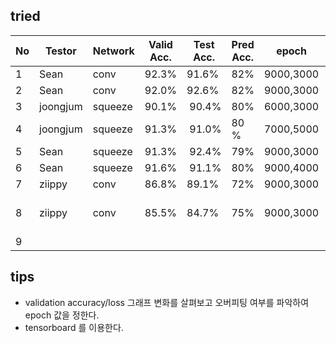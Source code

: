 ## tried
|  No | Testor  | Network | Valid Acc.|Test Acc. | Pred Acc.| epoch      | Learning Rate   | Batch | Optimizer  | Activation |win_stride|win_size  | time_shift|sample_rate  |back_vol.|back_freq.|dct_coef.|train_data|test_data|
|-----|---------|---------|---------- |----------|----------|--------------|-----------------|-------|------------|------------|----------|----------|-----------|-------------|---------|----------|---------|--------------|------------|
|  1  | Sean    |  conv   |  92.3%    |   91.6%  |   82%    | 9000,3000  | 0.001,0.0001    | 100   | Momentum   | Relu       | 10       |   30     | 100       |  16000      |  0.3    |  0.8     |   40    |   speech_dataset      |    audio    |
|  2  | Sean    |  conv   |  92.0%    |   92.6%  |   82%    | 9000,3000  | 0.002,0.0003    | 100   | Momentum   | Relu       | 10       |   30     | 100       |  16000      |  0.3    |  0.8     |   40    |   speech_dataset      |    audio    |
|  3  | joongjum| squeeze |  90.1%    |  90.4%   |   80%    | 6000,3000  | 0.001,0.0001    | 100   | RMSProp    | Relu       | 10       |   30     | 100       |  16000      |  0.3    |  0.9     |   40    |   speech_dataset      |    audio    |
|  4  | joongjum| squeeze |  91.3%    |  91.0%   |   80 %    | 7000,5000  | 0.001,0.0001    | 100   | RMSProp    | Relu       | 10       |   30     | 100       |  16000      |  0.1    |  0.8     |   40    |   speech_dataset      |    audio    |
|  5  | Sean    | squeeze |  91.3%    |  92.4%   |   79%    | 9000,3000  | 0.001,0.0001    | 100   | Adam       | Relu       | 10       |   30     | 100       |  16000      |  0.1    |  0.7     |   40    |   speech_dataset      |    audio    |
|  6  | Sean    | squeeze |  91.6%    |  91.1%   |   80%    | 9000,4000  | 0.001,0.0001    | 100   | Adam       | Relu       | 10       |   30     | 100       |  16000      |  0.3    |  0.9     |   40    |   speech_dataset      |    audio    |
|  7  | ziippy  | conv    |  86.8%  |  89.1%  |     72%     |   9000,3000  | 0.001,0.0001    | 100   | RMSProp   |  Relu      | 10       |   30     |  0        |  16000      |  0.1    |  0.8     |   40      |   speech_dataset_1200      |    audio_1200   |
|  8  | ziippy  | conv    |  85.5%  |  84.7%  |     75%     |   9000,3000  | 0.001,0.0001    | 100   | RMSProp   |  Relu      | 10       |   30     |  0        |  16000      |  0.1    |  0.8     |   40      |   speech_dataset_shift     |    audio        |
|  9  |         |         |           |          |          |            |                 |       |            |            |          |          |           |  16000      |         |          |         |         |        |


## tips
- validation accuracy/loss 그래프 변화를 살펴보고 오버피팅 여부를 파악하여 epoch 값을 정한다.
- tensorboard 를 이용한다.
